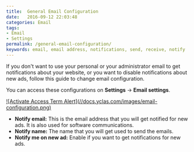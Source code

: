 ```yaml
---
title:  General Email Configuration
date:   2016-09-12 22:03:48
categories: Email
tags: 
- Email
- Settings
permalink: /general-email-configuration/
keywords: email, email address, notifications, send, receive, notify
---
```

If you don't want to use your personal or your administrator email to get notifications about your website, or you want to disable notifications about new ads, follow this guide to change email configuration.

You can access these configurations on **Settings** -> **Email settings**.

<a href="//docs.yclas.com/images/email-configuration.png" class="thumbnail gallery-item" data-gallery>
![Activate Access Term Alert](//docs.yclas.com/images/email-configuration.png)
</a>

+ **Notify email:** This is the email address that you will get notified for new ads. It is also used for software communications.
+ **Notify name:** The name that you will get used to send the emails. 
+ **Notify me on new ad:** Enable if you want to get notifications for new ads.


